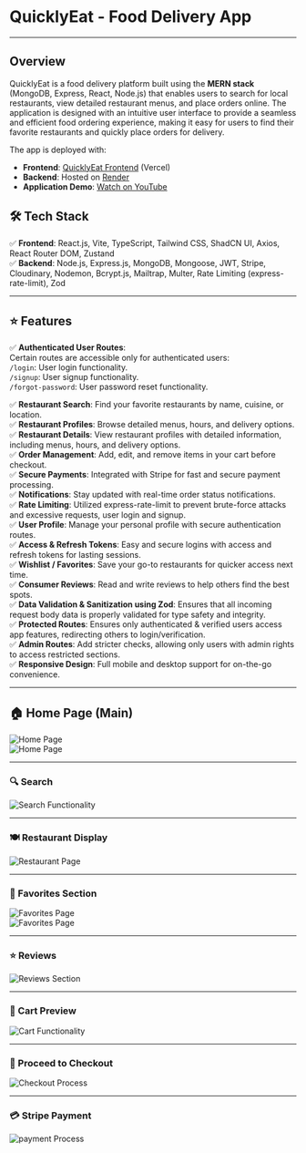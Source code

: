 # QuicklyEat - Food Delivery App

---

## Overview

QuicklyEat is a food delivery platform built using the **MERN stack** (MongoDB, Express, React, Node.js) that enables users to search for local restaurants, view detailed restaurant menus, and place orders online. The application is designed with an intuitive user interface to provide a seamless and efficient food ordering experience, making it easy for users to find their favorite restaurants and quickly place orders for delivery.

The app is deployed with:
- **Frontend**: [QuicklyEat Frontend](https://quickly-eat-frontend-deploy.vercel.app/) (Vercel)
- **Backend**: Hosted on [Render](https://render.com/)
- **Application Demo**: [Watch on YouTube](https://youtu.be/VEC87K8xOQc?si=sHsFCLQ2T-oEus8s)

## 🛠️ Tech Stack

✅ **Frontend**: React.js, Vite, TypeScript, Tailwind CSS, ShadCN UI, Axios, React Router DOM, Zustand  
✅ **Backend**: Node.js, Express.js, MongoDB, Mongoose, JWT, Stripe, Cloudinary, Nodemon, Bcrypt.js, Mailtrap, Multer, Rate Limiting (express-rate-limit), Zod

---

## ⭐ Features

✅ **Authenticated User Routes**:  
Certain routes are accessible only for authenticated users:  
`/login`: User login functionality.  
`/signup`: User signup functionality.  
`/forgot-password`: User password reset functionality.

✅ **Restaurant Search**: Find your favorite restaurants by name, cuisine, or location.  
✅ **Restaurant Profiles**: Browse detailed menus, hours, and delivery options.  
✅ **Restaurant Details**: View restaurant profiles with detailed information, including menus, hours, and delivery options.  
✅ **Order Management**: Add, edit, and remove items in your cart before checkout.  
✅ **Secure Payments**: Integrated with Stripe for fast and secure payment processing.  
✅ **Notifications**: Stay updated with real-time order status notifications.  
✅ **Rate Limiting**: Utilized express-rate-limit to prevent brute-force attacks and excessive requests, user login and signup.  
✅ **User Profile**: Manage your personal profile with secure authentication routes.  
✅ **Access & Refresh Tokens**: Easy and secure logins with access and refresh tokens for lasting sessions.  
✅ **Wishlist / Favorites**: Save your go-to restaurants for quicker access next time.  
✅ **Consumer Reviews**: Read and write reviews to help others find the best spots.  
✅ **Data Validation & Sanitization using Zod**: Ensures that all incoming request body data is properly validated for type safety and integrity.  
✅ **Protected Routes**: Ensures only authenticated & verified users access app features, redirecting others to login/verification.  
✅ **Admin Routes**: Add stricter checks, allowing only users with admin rights to access restricted sections.  
✅ **Responsive Design**: Full mobile and desktop support for on-the-go convenience.

---

## 🏠 Home Page (Main)

![Home Page](/Screenshots/home-page.png)  
![Home Page](/Screenshots/home-page2.png)  

---

### 🔍 Search  

![Search Functionality](/Screenshots/Search.png)  

---
### 🍽️ Restaurant Display  

![Restaurant Page](/Screenshots/restaurant-details-page.png)  

---

### 🔖 Favorites Section  

![Favorites Page](/Screenshots/favorites1.png)  
![Favorites Page](/Screenshots/favorites2.png)  

---

### ⭐ Reviews  

![Reviews Section](/Screenshots/reviews.png)  

---

### 🛒 Cart Preview  

![Cart Functionality](/Screenshots/cart.png)  

---

### 🚀 Proceed to Checkout  

![Checkout Process](/Screenshots/proceed.png) 

---

### 💳 Stripe Payment  

![payment Process](/Screenshots/payment.png) 


<!-- <div style="display: flex; flex-direction: column; gap: 20px; align-items: center;">
  <img src="/Screenshots/5.%20favorites1.png" alt="Favorites Page 1" style="width: 900px;"/>
  <img src="/Screenshots/6.%20favorites2.png" alt="Favorites Page 2" style="width: 900px;"/>
</div> -->

<!-- | ![Favorites Page 1](/Screenshots/5.%20favorites1.png) | ![Favorites Page 2](/Screenshots/6.%20favorites2.png) |
|-------------------------------------------------------|-------------------------------------------------------|
| *Caption for Image 1*                                  | *Caption for Image 2*                                  | -->